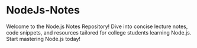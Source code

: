 # NodeJs-Notes
Welcome to the Node.js Notes Repository! Dive into concise lecture notes, code snippets, and resources tailored for college students learning Node.js. Start mastering Node.js today!
